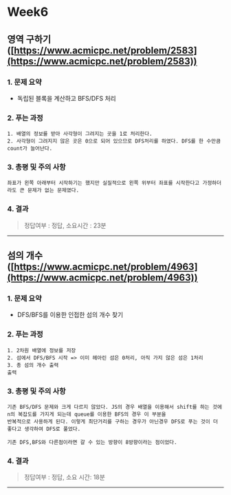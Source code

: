 # Week6

## 영역 구하기([https://www.acmicpc.net/problem/2583](https://www.acmicpc.net/problem/2583))

### 1. 문제 요약

- 독립된 블록을 계산하고 BFS/DFS 처리

### 2. 푸는 과정

```
1. 배열의 정보를 받아 사각형이 그려지는 곳을 1로 처리한다.
2. 사각형이 그려지지 않은 곳은 0으로 되어 있으므로 DFS처리를 하였다. DFS를 한 수만큼 count가 늘어난다.

```

### 3. 총평 및 주의 사항

```
좌표가 왼쪽 아래부터 시작하기는 했지만 실질적으로 왼쪽 위부터 좌표를 시작한다고 가정하더라도 큰 문제가 없는 문제였다.
```

### 4. 결과

> 정답여부 : 정답, 소요시간 : 23분

---

## 섬의 개수([https://www.acmicpc.net/problem/4963](https://www.acmicpc.net/problem/4963))

### 1. 문제 요약

- DFS/BFS를 이용한 인접한 섬의 개수 찾기

### 2. 푸는 과정

```
1. 2차원 배열에 정보를 저장
2. 섬에서 DFS/BFS 시작 => 이미 헤아린 섬은 0처리, 아직 가지 않은 섬은 1처리
3. 총 섬의 개수 출력
출력
```

### 3. 총평 및 주의 사항

```
기존 BFS/DFS 문제와 크게 다르지 않았다. JS의 경우 배열을 이용해서 shift를 하는 것에 n의 복잡도를 가지게 되는데 queue를 이용한 BFS의 경우 이 부분을
반복적으로 사용하게 된다. 이렇게 최단거리를 구하는 경우가 아닌경우 DFS로 푸는 것이 더 좋다고 생각하여 DFS로 풀었다.

기존 DFS,BFS와 다른점이라면 갈 수 있는 방향이 8방향이라는 점이었다.
```

### 4. 결과

> 정답여부 : 정답, 소요 시간: 18분

---
